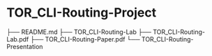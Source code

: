 # TOR_CLI-Routing-Project

├── README.md
├── TOR_CLI-Routing-Lab
├── TOR_CLI-Routing-Lab.pdf
├── TOR_CLI-Routing-Paper.pdf
└── TOR_CLI-Routing-Presentation

